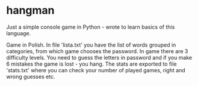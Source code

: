 # hangman
Just a simple console game in Python - wrote to learn basics of this language. 

Game in Polish.
In file 'lista.txt' you have the list of words grouped in categories, from which game chooses the password. 
In game there are 3 difficulty levels. You need to guess the letters in password and if you make 6 mistakes the game is lost - you hang.
The stats are exported to file 'stats.txt' where you can check your number of played games, right and wrong guesses etc.
